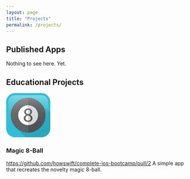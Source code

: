 ```yaml
---
layout: page
title: "Projects"
permalink: /projects/
---
```


## Published Apps

Nothing to see here. Yet.

## Educational Projects

![Magic 8-ball Icon](assets/magic8ball_Icon-40@3x.png)

### Magic 8-Ball
https://github.com/howswift/complete-ios-bootcamp/pull/2
A simple app that recreates the novelty magic 8-ball.
